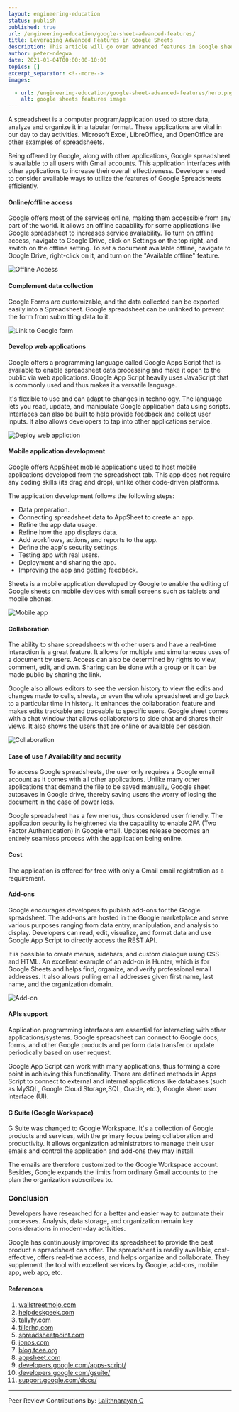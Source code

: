 ```yaml
---
layout: engineering-education
status: publish
published: true
url: /engineering-education/google-sheet-advanced-features/
title: Leveraging Advanced Features in Google Sheets
description: This article will go over advanced features in Google sheets, in an effort to help developers learn how to leverage these functionalities effectively.
author: peter-ndegwa
date: 2021-01-04T00:00:00-10:00
topics: []
excerpt_separator: <!--more-->
images:

  - url: /engineering-education/google-sheet-advanced-features/hero.png
    alt: google sheets features image
---
```

A spreadsheet is a computer program/application used to store data, analyze and organize it in a tabular format. These applications are vital in our day to day activities. Microsoft Excel, LibreOffice, and OpenOffice are other examples of spreadsheets.
<!--more-->
Being offered by Google, along with other applications, Google spreadsheet is available to all users with Gmail accounts. This application interfaces with other applications to increase their overall effectiveness. Developers need to consider available ways to utilize the features of Google Spreadsheets efficiently.

#### Online/offline access
Google offers most of the services online, making them accessible from any part of the world. It allows an offline capability for some applications like Google spreadsheet to increases service availability. To turn on offline access, navigate to Google Drive, click on Settings on the top right, and switch on the offline setting. To set a document available offline, navigate to Google Drive, right-click on it, and turn on the "Available offline" feature.

![Offline Access](/engineering-education/google-sheet-advanced-features/offline-access.png)

#### Complement data collection
Google Forms are customizable, and the data collected can be exported easily into a Spreadsheet. Google spreadsheet can be unlinked to prevent the form from submitting data to it. 


![Link to Google form](/engineering-education/google-sheet-advanced-features/link-form.png)

#### Develop web applications
Google offers a programming language called Google Apps Script that is available to enable spreadsheet data processing and make it open to the public via web applications. Google App Script heavily uses JavaScript that is commonly used and thus makes it a versatile language. 

It's flexible to use and can adapt to changes in technology. The language lets you read, update, and manipulate Google application data using scripts. Interfaces can also be built to help provide feedback and collect user inputs. It also allows developers to tap into other applications service.

![Deploy web appliction](/engineering-education/google-sheet-advanced-features/deploy-web-app.png)

#### Mobile application development
Google offers AppSheet mobile applications used to host mobile applications developed from the spreadsheet tab. This app does not require any coding skills (its drag and drop), unlike other code-driven platforms. 

The application development follows the following steps:
- Data preparation.
- Connecting spreadsheet data to AppSheet to create an app.
- Refine the app data usage.
- Refine how the app displays data.
- Add workflows, actions, and reports to the app.
- Define the app's security settings.
- Testing app with real users.
- Deployment and sharing the app.
- Improving the app and getting feedback.

Sheets is a mobile application developed by Google to enable the editing of Google sheets on mobile devices with small screens such as tablets and mobile phones.

![Mobile app](/engineering-education/google-sheet-advanced-features/mobile-app.png)

#### Collaboration
The ability to share spreadsheets with other users and have a real-time interaction is a great feature. It allows for multiple and simultaneous uses of a document by users. Access can also be determined by rights to view, comment, edit, and own. Sharing can be done with a group or it can be made public by sharing the link.

Google also allows editors to see the version history to view the edits and changes made to cells, sheets, or even the whole spreadsheet and go back to a particular time in history. It enhances the collaboration feature and makes edits trackable and traceable to specific users. Google sheet comes with a chat window that allows collaborators to side chat and shares their views. It also shows the users that are online or available per session.

![Collaboration](/engineering-education/google-sheet-advanced-features/collaboration-share.png)

#### Ease of use / Availability and security
To access Google spreadsheets, the user only requires a Google email account as it comes with all other applications. Unlike many other applications that demand the file to be saved manually, Google sheet autosaves in Google drive, thereby saving users the worry of losing the document in the case of power loss. 

Google spreadsheet has a few menus, thus considered user friendly. The application security is heightened via the capability to enable 2FA (Two Factor Authentication) in Google email. Updates release becomes an entirely seamless process with the application being online.

#### Cost
The application is offered for free with only a Gmail email registration as a requirement.

#### Add-ons
Google encourages developers to publish add-ons for the Google spreadsheet. The add-ons are hosted in the Google marketplace and serve various purposes ranging from data entry, manipulation, and analysis to display. Developers can read, edit, visualize, and format data and use Google App Script to directly access the REST API. 

It is possible to create menus, sidebars, and custom dialogue using CSS and HTML. An excellent example of an add-on is Hunter, which is for Google Sheets and helps find, organize, and verify professional email addresses. It also allows pulling email addresses given first name, last name, and the organization domain.

![Add-on](/engineering-education/google-sheet-advanced-features/dev-addons.png)

#### APIs support
Application programming interfaces are essential for interacting with other applications/systems. Google spreadsheet can connect to Google docs, forms, and other Google products and perform data transfer or update periodically based on user request. 

Google App Script can work with many applications, thus forming a core point in achieving this functionality. There are defined methods in Apps Script to connect to external and internal applications like databases (such as MySQL, Google Cloud Storage,SQL, Oracle, etc.), Google sheet user interface (UI).

#### G Suite (Google Workspace)
G Suite was changed to Google Workspace. It's a collection of Google products and services, with the primary focus being collaboration and productivity. It allows organization administrators to manage their user emails and control the application and add-ons they may install. 

The emails are therefore customized to the Google Workspace account. Besides, Google expands the limits from ordinary Gmail accounts to the plan the organization subscribes to.

### Conclusion
Developers have researched for a better and easier way to automate their processes. Analysis, data storage, and organization remain key considerations in modern-day activities. 

Google has continuously improved its spreadsheet to provide the best product a spreadsheet can offer. The spreadsheet is readily available, cost-effective, offers real-time access, and helps organize and collaborate. They supplement the tool with excellent services by Google, add-ons, mobile app, web app, etc.

#### References
1. [wallstreetmojo.com](https://www.wallstreetmojo.com/excel-vs-google-sheets/)
2. [helpdeskgeek.com](https://helpdeskgeek.com/office-tips/google-sheets-vs-microsoft-excel-what-are-the-differences/)
3. [tallyfy.com](https://tallyfy.com/microsoft-excel-vs-google-sheets/)
4. [tillerhq.com](https://www.tillerhq.com/the-ultimate-excel-vs-google-sheets-comparison/)
5. [spreadsheetpoint.com](https://spreadsheetpoint.com/excel-vs-google-sheets/)
6. [ionos.com](https://www.ionos.com/digitalguide/online-marketing/online-sales/google-sheets-vs-excel/)
7. [blog.tcea.org](https://blog.tcea.org/mobile-app-from-google-sheets/)
8. [appsheet.com](https://www.appsheet.com/HowItWorks/DataSource/google-drive)
9. [developers.google.com/apps-script/](https://developers.google.com/apps-script/guides/web)
10. [developers.google.com/gsuite/](https://developers.google.com/gsuite/add-ons/editors/sheets)
11. [support.google.com/docs/](https://support.google.com/docs/answer/2917686?hl=en)

---
Peer Review Contributions by: [Lalithnarayan C](/engineering-education/authors/lalithnarayan-c/)


